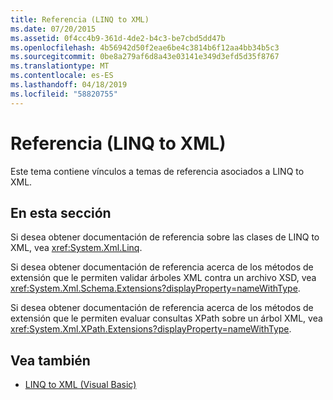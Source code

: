 ```yaml
---
title: Referencia (LINQ to XML)
ms.date: 07/20/2015
ms.assetid: 0f4cc4b9-361d-4de2-b4c3-be7cbd5dd47b
ms.openlocfilehash: 4b56942d50f2eae6be4c3814b6f12aa4bb34b5c3
ms.sourcegitcommit: 0be8a279af6d8a43e03141e349d3efd5d35f8767
ms.translationtype: MT
ms.contentlocale: es-ES
ms.lasthandoff: 04/18/2019
ms.locfileid: "58820755"
---
```

# <a name="reference-linq-to-xml"></a>Referencia (LINQ to XML)
Este tema contiene vínculos a temas de referencia asociados a LINQ to XML.  
  
## <a name="in-this-section"></a>En esta sección  
 Si desea obtener documentación de referencia sobre las clases de LINQ to XML, vea <xref:System.Xml.Linq>.  
  
 Si desea obtener documentación de referencia acerca de los métodos de extensión que le permiten validar árboles XML contra un archivo XSD, vea <xref:System.Xml.Schema.Extensions?displayProperty=nameWithType>.  
  
 Si desea obtener documentación de referencia acerca de los métodos de extensión que le permiten evaluar consultas XPath sobre un árbol XML, vea <xref:System.Xml.XPath.Extensions?displayProperty=nameWithType>.  
  
## <a name="see-also"></a>Vea también

- [LINQ to XML (Visual Basic)](../../../../visual-basic/programming-guide/concepts/linq/linq-to-xml.md)
